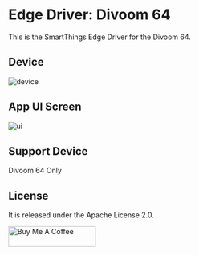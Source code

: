 # Edge Driver: Divoom 64
This is the SmartThings Edge Driver for the Divoom 64.

## Device
![device](resource/readme-images/device1.jpg)

## App UI Screen
![ui](resource/readme-images/app1.jpg)

## Support Device
Divoom 64 Only

## License
It is released under the Apache License 2.0.

<a href="https://www.buymeacoffee.com/zambobmaz" target="_blank"><img src="https://cdn.buymeacoffee.com/buttons/default-orange.png" alt="Buy Me A Coffee" height="41" width="174"></a>
